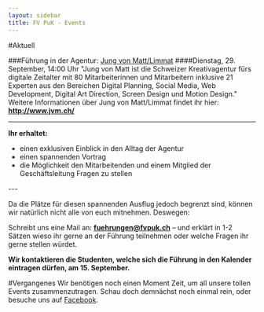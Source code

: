 ```yaml
---
layout: sidebar
title: FV PuK - Events
---
```


#Aktuell

###Führung in der Agentur: <a href="http://jvm.ch/" target="_blank">Jung von Matt/Limmat</a>
####Dienstag, 29. September, 14:00 Uhr
"Jung von Matt ist die Schweizer Kreativagentur fürs digitale Zeitalter mit 80 Mitarbeiterinnen und Mitarbeitern inklusive 21 Experten aus den Bereichen Digital Planning, Social Media, Web Development, Digital Art Direction, Screen Design und Motion Design."<br>
Weitere Informationen über Jung von Matt/Limmat findet ihr hier: **<a href="http://jvm.ch">http://www.jvm.ch/</a>**

---

**Ihr erhaltet:**
<ul>
<li>einen exklusiven Einblick in den Alltag der Agentur</li>
<li>einen spannenden Vortrag</li>
<li>die Möglichkeit den Mitarbeitenden und einem Mitglied der Geschäftsleitung Fragen zu stellen</li>
</ul>
---

Da die Plätze für diesen spannenden Ausflug jedoch begrenzt sind, können wir natürlich nicht alle von euch mitnehmen. Deswegen:

Schreibt uns eine Mail an: **fuehrungen@fvpuk.ch** – und erklärt in 1-2 Sätzen wieso ihr gerne an der Führung teilnehmen oder welche Fragen ihr gerne stellen würdet.


**Wir kontaktieren die Studenten, welche sich die Führung in den Kalender eintragen dürfen, am 15. September.**



#Vergangenes
Wir benötigen noch einen Moment Zeit, um all unsere tollen Events zusammenzutragen.
Schau doch demnächst noch einmal rein, oder besuche uns auf <a href="https://www.facebook.com/pages/Publizistik-UZH/193718193222" target="_blank">Facebook</a>.
